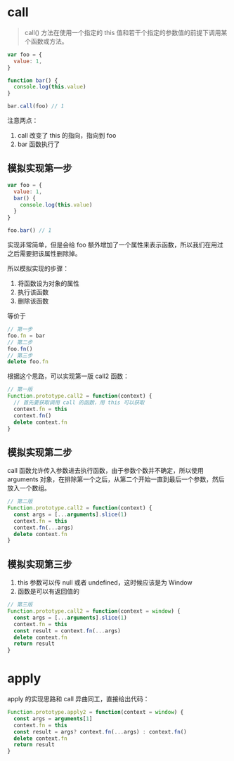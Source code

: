 # call

>   call() 方法在使用一个指定的 this 值和若干个指定的参数值的前提下调用某个函数或方法。

```js
var foo = {
  value: 1,
}

function bar() {
  console.log(this.value)
}

bar.call(foo) // 1
```

注意两点：

1.  call 改变了 this 的指向，指向到 foo
2.  bar 函数执行了

## 模拟实现第一步

```js
var foo = {
  value: 1,
  bar() {
    console.log(this.value)
  }
}

foo.bar() // 1
```

实现非常简单，但是会给 foo 额外增加了一个属性来表示函数，所以我们在用过之后需要把该属性删除掉。

所以模拟实现的步骤：

1.  将函数设为对象的属性
2.  执行该函数
3.  删除该函数

等价于

```js
// 第一步
foo.fn = bar
// 第二步
foo.fn()
// 第三步
delete foo.fn
```

根据这个思路，可以实现第一版 call2 函数：

```js
// 第一版
Function.prototype.call2 = function(context) {
  // 首先要获取调用 call 的函数，用 this 可以获取
  context.fn = this
  context.fn()
  delete context.fn
}
```

## 模拟实现第二步

call 函数允许传入参数进去执行函数，由于参数个数并不确定，所以使用 arguments 对象，在排除第一个之后，从第二个开始一直到最后一个参数，然后放入一个数组。

```js
// 第二版
Function.prototype.call2 = function(context) {
  const args = [...arguments].slice(1)
  context.fn = this
  context.fn(...args)
  delete context.fn
}
```

## 模拟实现第三步

1.  this 参数可以传 null 或者 undefined，这时候应该是为 Window
2.  函数是可以有返回值的

```js
// 第三版
Function.prototype.call2 = function(context = window) {
  const args = [...arguments].slice(1)
  context.fn = this
  const result = context.fn(...args)
  delete context.fn
  return result
}
```



# apply

apply 的实现思路和 call 异曲同工，直接给出代码：

```js
Function.prototype.apply2 = function(context = window) {
  const args = arguments[1]
  context.fn = this
  const result = args? context.fn(...args) : context.fn() 
  delete context.fn
  return result
}
```



